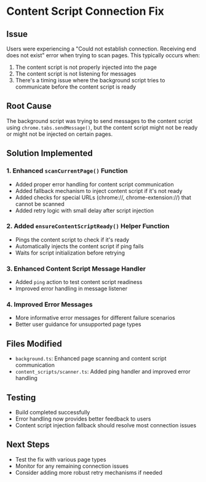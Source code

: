 # Content Script Connection Fix

## Issue
Users were experiencing a "Could not establish connection. Receiving end does not exist" error when trying to scan pages. This typically occurs when:

1. The content script is not properly injected into the page
2. The content script is not listening for messages
3. There's a timing issue where the background script tries to communicate before the content script is ready

## Root Cause
The background script was trying to send messages to the content script using `chrome.tabs.sendMessage()`, but the content script might not be ready or might not be injected on certain pages.

## Solution Implemented

### 1. Enhanced `scanCurrentPage()` Function
- Added proper error handling for content script communication
- Added fallback mechanism to inject content script if it's not ready
- Added checks for special URLs (chrome://, chrome-extension://) that cannot be scanned
- Added retry logic with small delay after script injection

### 2. Added `ensureContentScriptReady()` Helper Function
- Pings the content script to check if it's ready
- Automatically injects the content script if ping fails
- Waits for script initialization before retrying

### 3. Enhanced Content Script Message Handler
- Added `ping` action to test content script readiness
- Improved error handling in message listener

### 4. Improved Error Messages
- More informative error messages for different failure scenarios
- Better user guidance for unsupported page types

## Files Modified
- `background.ts`: Enhanced page scanning and content script communication
- `content_scripts/scanner.ts`: Added ping handler and improved error handling

## Testing
- Build completed successfully
- Error handling now provides better feedback to users
- Content script injection fallback should resolve most connection issues

## Next Steps
- Test the fix with various page types
- Monitor for any remaining connection issues
- Consider adding more robust retry mechanisms if needed
